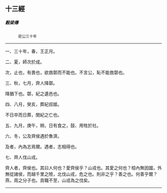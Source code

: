 

## 十三經

##### 穀梁傳
　　　`莊公三十年`

* * *

一、三十年，春，王正月。

二、夏，師次於成。

次，止也，有畏也，欲救鄣而不能也。不言公，恥不能救鄣也。

三、秋，七月，齊人降鄣。

降猶下也。鄣，紀之遺邑也。

四、八月，癸亥，葬紀叔姬。

不日卒而日葬，閔紀之亡也。

五、九月，庚午，朔，日有食之，鼓、用牲於社。

六、冬，公及齊侯遇於魯濟。

及者，內為志焉爾。遇者，志相得也。

七、齊人伐山戎。

齊人者，齊侯也。其曰人何也？愛齊侯乎？山戎也。其愛之何也？桓內無因國，外無從諸侯，而越千里之險，北伐山戎，危之也。則非之乎？善之也。何善乎爾？燕，周之分子也。貢職不至，山戎為之伐矣。

* * *

